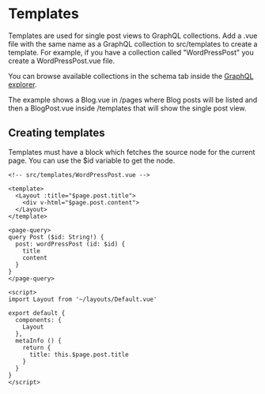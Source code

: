 # Templates

Templates are used for single post views to GraphQL collections. Add a .vue file with the same name as a GraphQL collection to src/templates to create a template. For example, if you have a collection called "WordPressPost" you create a WordPressPost.vue file.

You can browse available collections in the schema tab inside the [GraphQL explorer](https://gridsome.org/docs/querying-data).

The example shows a Blog.vue in /pages where Blog posts will be listed and then a BlogPost.vue inside /templates that will show the single post view.

## Creating templates

Templates must have a <page-query> block which fetches the source node for the current page. You can use the $id variable to get the node.

```vue
<!-- src/templates/WordPressPost.vue -->

<template>
  <Layout :title="$page.post.title">
    <div v-html="$page.post.content">
  </Layout>
</template>

<page-query>
query Post ($id: String!) {
  post: wordPressPost (id: $id) {
    title
    content
  }
}
</page-query>

<script>
import Layout from '~/layouts/Default.vue'

export default {
  components: {
    Layout
  },
  metaInfo () {
    return {
      title: this.$page.post.title
    }
  }
}
</script>

```